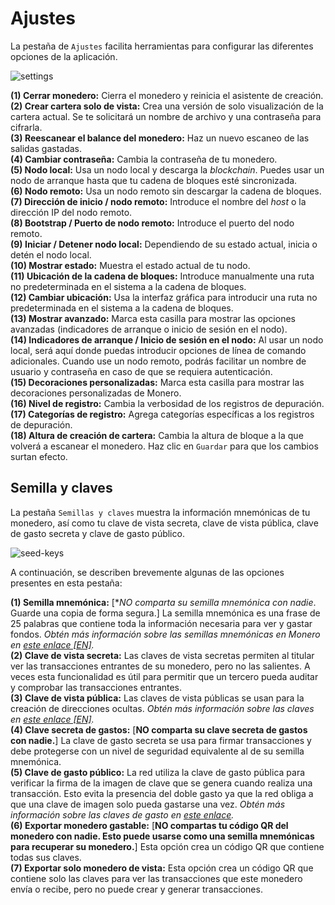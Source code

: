 # Ajustes

La pestaña de `Ajustes` facilita herramientas para configurar las diferentes opciones de la aplicación.

![settings](media/black_settings.png)

**(1) Cerrar monedero:** Cierra el monedero y reinicia el asistente de creación.    
**(2) Crear cartera solo de vista:** Crea una versión de solo visualización de la cartera actual. Se te solicitará un nombre de archivo y una contraseña para cifrarla.    
**(3) Reescanear el balance del monedero:** Haz un nuevo escaneo de las salidas gastadas.    
**(4) Cambiar contraseña:** Cambia la contraseña de tu monedero.    
**(5) Nodo local:** Usa un nodo local y descarga la _blockchain_. Puedes usar un nodo de arranque hasta que tu cadena de bloques esté sincronizada.    
**(6) Nodo remoto:** Usa un nodo remoto sin descargar la cadena de bloques.    
**(7) Dirección de inicio / nodo remoto:** Introduce el nombre del _host_ o la dirección IP del nodo remoto.    
**(8) Bootstrap / Puerto de nodo remoto:** Introduce el puerto del nodo remoto.    
**(9) Iniciar / Detener nodo local:** Dependiendo de su estado actual, inicia o detén el nodo local.    
**(10) Mostrar estado:** Muestra el estado actual de tu nodo.    
**(11) Ubicación de la cadena de bloques:** Introduce manualmente una ruta no predeterminada en el sistema a la cadena de bloques.    
**(12) Cambiar ubicación:** Usa la interfaz gráfica para introducir una ruta no predeterminada en el sistema a la cadena de bloques.    
**(13) Mostrar avanzado:** Marca esta casilla para mostrar las opciones avanzadas (indicadores de arranque o inicio de sesión en el nodo).    
**(14) Indicadores de arranque / Inicio de sesión en el nodo:** Al usar un nodo local, será aquí donde puedas introducir opciones de línea de comando adicionales. Cuando use un nodo remoto, podrás facilitar un nombre de usuario y contraseña en caso de que se requiera autenticación.    
**(15) Decoraciones personalizadas:** Marca esta casilla para mostrar las decoraciones personalizadas de Monero.    
**(16) Nivel de registro:** Cambia la verbosidad de los registros de depuración.    
**(17) Categorías de registro:** Agrega categorías específicas a los registros de depuración.    
**(18) Altura de creación de cartera:** Cambia la altura de bloque a la que volverá a escanear el monedero. Haz clic en `Guardar` para que los cambios surtan efecto.

## Semilla y claves

La pestaña `Semillas y claves` muestra la información mnemónicas de tu monedero, así como tu clave de vista secreta, clave de vista pública, clave de gasto secreta y clave de gasto público.

![seed-keys](media/black_seed-keys.png)

A continuación, se describen brevemente algunas de las opciones presentes en esta pestaña:

**(1) Semilla mnemónica:** [**NO comparta su semilla mnemónica con nadie*. Guarde una copia de forma segura.] La semilla mnemónica es una frase de 25 palabras que contiene toda la información necesaria para ver y gastar fondos. _Obtén más información sobre las semillas mnemónicas en Monero en [este enlace [EN]](https://getmonero.org/resources/moneropedia/mnemonicseed.html)._    
**(2) Clave de vista secreta:** Las claves de vista secretas permiten al titular ver las transacciones entrantes de su monedero, pero no las salientes. A veces esta funcionalidad es útil para permitir que un tercero pueda auditar y comprobar las transacciones entrantes.    
**(3) Clave de vista pública:** Las claves de vista públicas se usan para la creación de direcciones ocultas. _Obtén más información sobre las claves en [este enlace [EN]](https://getmonero.org/resources/moneropedia/viewkey.html)._    
**(4) Clave secreta de gastos:** [**NO comparta su clave secreta de gastos con nadie.**] La clave de gasto secreta se usa para firmar transacciones y debe protegerse con un nivel de seguridad equivalente al de su semilla mnemónica.    
**(5) Clave de gasto público:** La red utiliza la clave de gasto pública para verificar la firma de la imagen de clave que se genera cuando realiza una transacción. Esto evita la presencia del doble gasto ya que la red obliga a que una clave de imagen solo pueda gastarse una vez. _Obtén más información sobre las claves de gasto en [este enlace](https://getmonero.org/resources/moneropedia/spendkey.html)._    
**(6) Exportar monedero gastable:** [**NO compartas tu código QR del monedero con nadie. Esto puede usarse como una semilla mnemónicas para recuperar su monedero.**] Esta opción crea un código QR que contiene todas sus claves.    
**(7) Exportar solo monedero de vista:** Esta opción crea un código QR que contiene solo las claves para ver las transacciones que este monedero envía o recibe, pero no puede crear y generar transacciones.    

